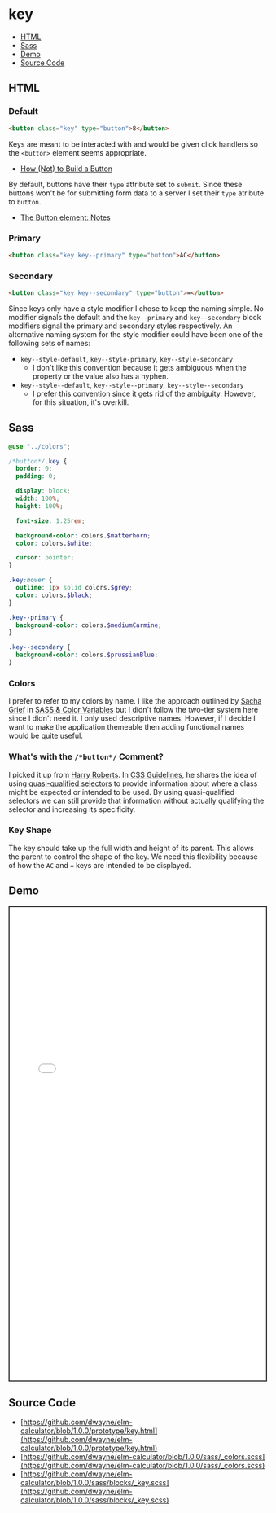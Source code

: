 # key

- [HTML](#html)
- [Sass](#sass)
- [Demo](#demo)
- [Source Code](#source-code)

## HTML

### Default

```html
<button class="key" type="button">8</button>
```

Keys are meant to be interacted with and would be given click handlers so the `<button>` element seems appropriate.

- [How (Not) to Build a Button](https://benmyers.dev/blog/clickable-divs/)

By default, buttons have their `type` attribute set to `submit`. Since these buttons won't be for submitting form data to a server I set their `type` atribute to `button`.

- [The Button element: Notes](https://developer.mozilla.org/en-US/docs/Web/HTML/Element/button#notes)

### Primary

```html
<button class="key key--primary" type="button">AC</button>
```

### Secondary

```html
<button class="key key--secondary" type="button">=</button>
```

Since keys only have a style modifier I chose to keep the naming simple. No modifier signals the default and the `key--primary` and `key--secondary` block modifiers signal the primary and secondary styles respectively. An alternative naming system for the style modifier could have been one of the following sets of names:

- `key--style-default`, `key--style-primary`, `key--style-secondary`
  - I don't like this convention because it gets ambiguous when the property or the value also has a hyphen.
- `key--style--default`, `key--style--primary`, `key--style--secondary`
  - I prefer this convention since it gets rid of the ambiguity. However, for this situation, it's overkill.

## Sass

```scss
@use "../colors";

/*button*/.key {
  border: 0;
  padding: 0;

  display: block;
  width: 100%;
  height: 100%;

  font-size: 1.25rem;

  background-color: colors.$matterhorn;
  color: colors.$white;

  cursor: pointer;
}

.key:hover {
  outline: 1px solid colors.$grey;
  color: colors.$black;
}

.key--primary {
  background-color: colors.$mediumCarmine;
}

.key--secondary {
  background-color: colors.$prussianBlue;
}
```

### Colors

I prefer to refer to my colors by name. I like the approach outlined by [Sacha Grief](https://sachagreif.com/) in [SASS & Color Variables](https://web.archive.org/web/20161012085308/http://sachagreif.com:80/sass-color-variables/) but I didn't follow the two-tier system here since I didn't need it. I only used descriptive names. However, if I decide I want to make the application themeable then adding functional names would be quite useful.

### What's with the `/*button*/` Comment?

I picked it up from [Harry Roberts](https://csswizardry.com/). In [CSS Guidelines](https://cssguidelin.es/), he shares the idea of using [quasi-qualified selectors](https://cssguidelin.es/#quasi-qualified-selectors) to provide information about where a class might be expected or intended to be used. By using quasi-qualified selectors we can still provide that information without actually qualifying the selector and increasing its specificity.

### Key Shape

The key should take up the full width and height of its parent. This allows the parent to control the shape of the key. We need this flexibility because of how the `AC` and `=` keys are intended to be displayed.

## Demo

<iframe src="./demo/key.html" style="width: 100%; height: 930px; border: 2px solid #333;"></iframe>

## Source Code

- [https://github.com/dwayne/elm-calculator/blob/1.0.0/prototype/key.html](https://github.com/dwayne/elm-calculator/blob/1.0.0/prototype/key.html)
- [https://github.com/dwayne/elm-calculator/blob/1.0.0/sass/_colors.scss](https://github.com/dwayne/elm-calculator/blob/1.0.0/sass/_colors.scss)
- [https://github.com/dwayne/elm-calculator/blob/1.0.0/sass/blocks/_key.scss](https://github.com/dwayne/elm-calculator/blob/1.0.0/sass/blocks/_key.scss)
